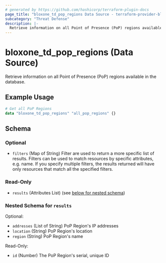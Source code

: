 ```yaml
---
# generated by https://github.com/hashicorp/terraform-plugin-docs
page_title: "bloxone_td_pop_regions Data Source - terraform-provider-bloxone"
subcategory: "Threat Defense"
description: |-
  Retrieve information on all Point of Presence (PoP) regions available in the database.
---
```


# bloxone_td_pop_regions (Data Source)

Retrieve information on all Point of Presence (PoP) regions available in the database.

## Example Usage

```terraform
# Get all PoP Regions
data "bloxone_td_pop_regions" "all_pop_regions" {}
```

<!-- schema generated by tfplugindocs -->
## Schema

### Optional

- `filters` (Map of String) Filter are used to return a more specific list of results. Filters can be used to match resources by specific attributes, e.g. name. If you specify multiple filters, the results returned will have only resources that match all the specified filters.

### Read-Only

- `results` (Attributes List) (see [below for nested schema](#nestedatt--results))

<a id="nestedatt--results"></a>
### Nested Schema for `results`

Optional:

- `addresses` (List of String) PoP Region's IP addresses
- `location` (String) PoP Region's location
- `region` (String) PoP Region's name

Read-Only:

- `id` (Number) The PoP Region's serial, unique ID
